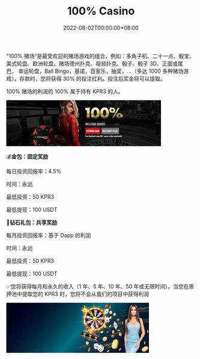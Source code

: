 ﻿---
title: "100% Casino"
description: "Bonus 30% your balance, 1000+ Casino games, Staking to earn 4.5% Daily Roi"
date: 2022-08-02T00:00:00+08:00
lastmod: 2022-08-02T00:00:00+08:00
draft: false
authors: ["crazyxuanshao"]
featuredImage: "100-casino.png"
tags: ["Gambling","100% Casino"]
categories: ["nfts"]
nfts: ["Gambling"]
blockchain: "ETH"
website: "https://top100.casino/"
twitter: "https://twitter.com/top100casino"
discord: ""
telegram: ""
github: ""
youtube: ""
twitch: ""
facebook: "https://m.facebook.com/Casino-100-114325680479971/?ref=page_internal"
instagram: "https://www.instagram.com/top100.casino/"
reddit: ""
medium: ""
steam: ""
gitbook: ""
googleplay: ""
appstore: ""
status: "Live"
weight: 
lightgallery: true
toc: true
pinned: false
recommend: false
recommend1: false
---
<p>“100% 赌场”是最受欢迎的赌场游戏的组合，例如：多角子机、二十一点、骰宝、美式轮盘、欧洲轮盘、赌场德州扑克、视频扑克、骰子、骰子 3D、正面或尾巴，&nbsp;幸运轮盘，Ball Bingo，基诺，百家乐，抽奖，...（多达 1000 多种赌场游戏）。存款时，您将获得 30% 的投注红利。投注后奖金将可以提取。</p>
<p>100% 赌场的利润的 100% 属于持有 KPR3 的人。&nbsp;</p>

![jixbnn](jixbnn.png)

<p>💰<strong>金包：固定奖励</strong></p>
<p>每日投资回报率：4.5%</p>
<p>时间：永远</p>
<p>最低投资：50 KPR3</p>
<p>最低提现：100 USDT</p>
<p>💎<strong>钻石礼包：共享奖励</strong></p>
<p>每月投资回报率：基于 Dapp 的利润</p>
<p>时间：永远</p>
<p>最低投资：50 KPR3</p>
<p>最低提现：100 USDT</p>
<p>✅您将获得每月和永久的收入（1 年、5 年、10 年、50 年或无限时间）。当您在质押池中提取您的 KPR3 时，您将不会从我们的项目中获得利润</p>



![hjkl](hjkl.png)